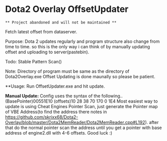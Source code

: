 # Dota2 Overlay OffsetUpdater
	** Project abandoned and will not be maintained **

Fetch latest offset from dataserver.

Purpose: Dota 2 updates regularly and program structure also change from time to time. so this is the only way i can think of by manually updating offset and uploading to server(pastebin).

Todo: Stable Pattern Scan()

Note: Directory of program must be same as the directory of Dota2Overlay.exe
      Offset Updating is done maunally so please be patient.

**Usage: Run OffsetUpdater.exe and hit update.

**Manual Update:**
Config uses the syntax of the following..
 (BasePointer)00551E10 (offsets)10 28 38 70 170 0 1E4 
Most easiest way to update is using Cheat Engines Pointer Scan, just generate the Pointer map of VBE Address(to find the address there notes in https://github.com/skrixx68/Dota2-Overlay/blob/master/Dota2MemReader/Dota2MemReader.cpp#L192). after that do the normal pointer scan the address until you get a pointer with base address of engine2.dll with 4-6 offsets. Good luck :)
